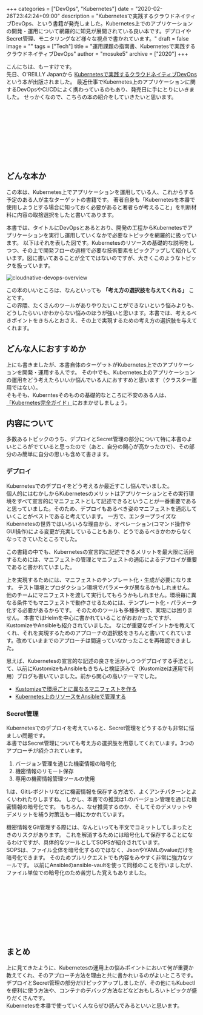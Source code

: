 +++
categories = ["DevOps", "Kubernetes"]
date = "2020-02-26T23:42:24+09:00"
description = "Kubernetesで実践するクラウドネイティブDevOps、という書籍が発売しました。Kubernetes上でのアプリケーションの開発・運用について網羅的に知見が展開されている良い本です。デプロイやSecret管理、モニタリングなど様々な視点で書かれています。"
draft = false
image = ""
tags = ["Tech"]
title = "運用課題の指南書、Kubernetesで実践するクラウドネイティブDevOps"
author = "mosuke5"
archive = ["2020"]
+++

こんにちは、もーすけです。  
先日、O'REILLY Japanから <a href="https://amzn.to/2PraGZ8" target="_blank" onClick="ga('send','event','link','click','to-amz-cloudnativedevops');">Kubernetesで実践するクラウドネイティブDevOps</a> という本が出版されました。
最近仕事でKubernetes上のアプリケーションに関するDevOpsやCI/CDによく携わっているのもあり、発売日に手にとりにいきました。
せっかくなので、こちらの本の紹介をしていきたいと思います。

<div class="iframely-embed"><div class="iframely-responsive" style="height: 140px; padding-bottom: 0;"><a href="https://www.amazon.co.jp/Kubernetes%25E3%2581%25A7%25E5%25AE%259F%25E8%25B7%25B5%25E3%2581%2599%25E3%2582%258B%25E3%2582%25AF%25E3%2583%25A9%25E3%2582%25A6%25E3%2583%2589%25E3%2583%258D%25E3%2582%25A4%25E3%2583%2586%25E3%2582%25A3%25E3%2583%2596DevOps-John-Arundel/dp/4873119014" data-iframely-url="//cdn.iframe.ly/j1izGzy?iframe=card-small"></a></div></div><script async src="//cdn.iframe.ly/embed.js" charset="utf-8"></script>
<!--more-->

## どんな本か
この本は、Kubernetes上でアプリケーションを運用している人、これからする予定のある人が主なターゲットの書籍です。
著者自身も「Kubernetesを本番で使用しようとする場合に知っておく必要があると著者らが考えること」を判断材料に内容の取捨選択をしたと書いてあります。

本書では、タイトルにDevOpsとあるとおり、開発の工程からKubernetesでアプリケーションを実行し運用していくなかで必要なトピックを網羅的に扱っています。
以下はそれを表した図です。Kubernetesのリソースの基礎的な説明をしつつ、その上で開発フローの過程で必要な技術要素をピックアップして紹介しています。図に書いてあることが全てではないのですが、大きくこのようなトピックを扱っています。

![cloudnative-devops-overview](/image/cloudnative-devops-overview.png)

この本のいいところは、なんといっても **「考え方の選択肢を与えてくれる」** ことです。  
この界隈、たくさんのツールがありやりたいことができないという悩みよりも、どうしたらいいかわからない悩みのほうが強いと思います。本書では、考えるべきポイントをきちんとおさえ、その上で実現するための考え方の選択肢を与えてくれます。

## どんな人におすすめか
上にも書きましたが、本書自体のターゲットがKubernetes上でのアプリケーションを開発・運用する人です。
その中でも、Kubernetes上のアプリケーションの運用をどう考えたらいいか悩んでいる人におすすめと思います（クラスター運用ではない）。  
そもそも、Kuberntesそのものの基礎的なところに不安のある人は、<a href="https://amzn.to/3a0PWPE" target="_blank">「Kubernetes完全ガイド」</a>におまかせしましょう。

## 内容について
多数あるトピックのうち、デプロイとSecret管理の部分について特に本書のよいところがでていると思ったので（あと、自分の関心が高かったので）、その部分のみ簡単に自分の思いも含めて書きます。

### デプロイ
Kubernetesでのデプロイをどう考えるか最近すこし悩んでいました。  
個人的にはむかしからKubernetesのメリットはアプリケーションとその実行環境をすべて宣言的にマニフェストとして記述できるということが一番重要であると思っていました。そのため、デプロイもあるべき姿のマニフェストを適応していくことがベストであると考えています。
一方で、エンタープライズなKubernetesの世界ではいろいろな理由から、オペレーション(コマンド操作やGUI操作)による変更が充実していることもあり、どうであるべきかわからなくなってきていたところでした。

この書籍の中でも、Kubernetesの宣言的に記述できるメリットを最大限に活用するためには、マニフェストの管理とマニフェストの適応によるデプロイが重要であると書かれていました。

上を実現するためには、マニフェストのテンプレート化・生成が必要になります。
テスト環境とプロダクション環境でパラメータが異なるかもしれません。他のチームにマニフェストを渡して実行してもらうかもしれません。環境毎に異なる条件でもマニフェストで動作させるためには、テンプレート化・パラメータ化する必要があるからです。
そのためのツールも多種多様で、実現には困りません。
本書ではHelmを中心に書かれていることがおおかったですが、KustomizeやAnsibleも紹介されていました。
なにが重要なポイントかを教えてくれ、それを実現するためのアプローチの選択肢をきちんと書いてくれています。改めていままでのアプローチは間違っていなかったことを再確認できました。

思えば、Kubernetesの宣言的な記述の良さを活かしつつデプロイする手法として、以前にKustomizeもAnsibleもきちんと検証済みで（Kustomizeは運用で利用）ブログも書いていました。前から関心の高いテーマでした。

- [Kustomizeで環境ごとに異なるマニフェストを作る](https://blog.mosuke.tech/entry/2019/06/21/kustomize/)
- [Kubernetes上のリソースをAnsibleで管理する](https://blog.mosuke.tech/entry/2019/08/21/ansible-for-k8s-resources/)

### Secret管理
Kubernetesでのデプロイを考えていると、Secret管理をどうするかも非常に悩ましい問題です。  
本書ではSecret管理についても考え方の選択肢を用意してくれています。3つのアプローチが紹介されています。

1. バージョン管理を通じた機密情報の暗号化
1. 機密情報のリモート保存
1. 専用の機密情報管理ツールの使用

1.は、Gitレポジトリなどに機密情報を保存する方法で、よくアンチパターンとよくいわれたりしますね。
しかし、本書での推奨は1.のバージョン管理を通じた機密情報の暗号化です。
もちろん、なぜ推奨するのか、そしてそのデメリットやデメリットを補う対策法も一緒にかかれています。

機密情報をGit管理する際には、なんといっても平文でコミットしてしまったときのリスクがあります。
これを解消するためには暗号化して保存することになるわけですが、具体的なツールとしてSOPSが紹介されています。  
SOPSは、ファイル全体を暗号化するのではなく、JsonやYAMLのvalueだけを暗号化できます。
そのためプルリクエストでも内容をみやすく非常に強力なツールです。
以前にAnsibleのansible-vaultを使って同様のことを行いましたが、ファイル単位での暗号化のため苦労した覚えもありました。

<div class="iframely-embed"><div class="iframely-responsive" style="height: 140px; padding-bottom: 0;"><a href="https://github.com/mozilla/sops" data-iframely-url="//cdn.iframe.ly/Uy7gztd"></a></div></div><script async src="//cdn.iframe.ly/embed.js" charset="utf-8"></script>

## まとめ
上に見てきたように、Kubernetesの運用上の悩みポイントにおいて何が重要か教えてくれ、そのアプローチ方法を理由と共に書かれいるのがよいところです。
デプロイとSecret管理の部分だけピックアップしましたが、その他にもKubectlを便利に使う方法や、コンテナのデバッグ方法などなどおもしろいトピックが盛りだくさんです。  
Kubernetesを本番で使っていく人ならぜひ読んでみるといいと思います。

<div class="iframely-embed"><div class="iframely-responsive" style="height: 140px; padding-bottom: 0;"><a href="https://www.amazon.co.jp/Kubernetes%25E3%2581%25A7%25E5%25AE%259F%25E8%25B7%25B5%25E3%2581%2599%25E3%2582%258B%25E3%2582%25AF%25E3%2583%25A9%25E3%2582%25A6%25E3%2583%2589%25E3%2583%258D%25E3%2582%25A4%25E3%2583%2586%25E3%2582%25A3%25E3%2583%2596DevOps-John-Arundel/dp/4873119014" data-iframely-url="//cdn.iframe.ly/j1izGzy?iframe=card-small"></a></div></div><script async src="//cdn.iframe.ly/embed.js" charset="utf-8"></script>